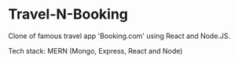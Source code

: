 # Travel-N-Booking
Clone of famous travel app 'Booking.com' using React and Node.JS.

Tech stack: MERN (Mongo, Express, React and Node)
